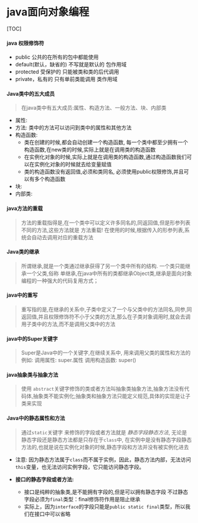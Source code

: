 

# java面向对象编程

[TOC]

#### java 权限修饰符

- public 公共的在所有的包中都能使用
- default(默认，缺省的) 不写就是默认的   包作用域
- protected 受保护的 只能被类和类的后代调用
- private，私有的 只有单前类能调用 类作用域

#### Java类中的五大成员

> 在java类中有五大成员:属性、构造方法、一般方法、块、内部类

- 属性:
- 方法: 类中的方法可以访问到类中的属性和其他方法
- 构造函数: 
  - 类在创建的时候,都会自动创建一个构造函数, 每一个类中都至少拥有一个构造函数,在new类的时候,实际上就是在调用类的构造函数
  - 在实例化对象的时候,实际上就是在调用类的构造函数,通过构造函数我们可以在实例化对象的时候就去给变量赋值
  - 类的构造函数没有返回值,必须和类同名, 必须使用public权限修饰,并且可以有多个构造函数
- 块:
- 内部类:

#### java方法的重载

>    方法的重载指得是,在一个类中可以定义许多同名的,同返回值,但是形参列表不同的方法,这些方法就是 方法重载! 在使用的时候,根据传入的形参列表,系统会自动去调用对应的重载方法
>

#### Java类的继承

>    所谓继承,就是一个类通过继承获得了另一个类中所有的结构. 一个类只能继承一个父类,俗称 单继承,在java中所有的类都继承Object类,继承是面向对象编程的一种强大的代码复用方式；
>

#### java中的重写

> 重写指的是,在继承的关系中,子类中定义了一个与父类中的方法同名,同参,同返回值,并且权限修饰符不小于父类的方法,那么在子类对象调用时,就会去调用子类中的方法,而不是调用父类中的方法

#### java中的Super关键字

> Super是Java中的一个关键字,在继续关系中, 用来调用父类的属性和方法的 例如: 调用属性: super.属性  调用构造函数: super() 

#### java抽象类与抽象方法

> 使用 `abstract`关键字修饰的类或者方法叫抽象类抽象方法,抽象方法没有代码体,抽象类不能实例化;抽象类和抽象方法只能定义规范,具体的实现是让子类来实现

#### Java中的静态属性和方法

> 通过`static`关键字 来修饰的字段或者方法就是 *静态字段静态方法*, 无论是静态字段还是静态方法都是只存在于`class`中, 在实例中是没有静态字段静态方法的,也就是说在实例化对象的时候,静态字段和方法并没有被实例化进去

- 注意: 因为静态方法属于`class`而不属于实例，因此，静态方法内部，无法访问`this`变量，也无法访问实例字段，它只能访问静态字段。

- **接口的静态字段或者方法:**
  - 接口是纯粹的抽象类,是不能拥有字段的,但是可以拥有静态字段 不过静态字段必须为`final`类型：final修饰符作用是阻止继承
  - 实际上，因为`interface`的字段只能是`public static final`类型，所以我们在接口中可以省略





